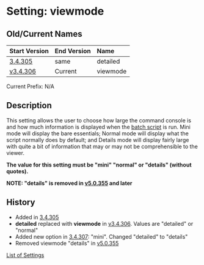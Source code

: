 # Setting: viewmode #


## Old/Current Names ##
| Start Version | End Version | Name |
|:--------------|:------------|:-----|
| [3.4.305](https://code.google.com/p/quick-net-fix/source/detail?r=bedcb8c21d78794c1f7fed2ab4f06d2d9ba39b18) | same | detailed |
| [v3.4.306](https://code.google.com/p/quick-net-fix/source/detail?r=b552d90adc2b0df31d89391b8222a9eec23cc9cd) | Current | viewmode |

Current Prefix: N/A


## Description ##
This setting allows the user to choose how large the command console is and how much information is displayed when the <a href='http://en.wikipedia.org/wiki/Batch_file' title="If you don't know what this is, just think of it as a Windows program that can be edited with Notepad">batch script</a> is run. Mini mode will display the bare essentials; Normal mode will display what the script normally does by default; and Details mode will display fairly large with quite a bit of information that may or may not be comprehensible to the viewer.


**The value for this setting must be "mini" "normal" or "details" (without quotes).**

**NOTE: "details" is removed in [v5.0.355](https://code.google.com/p/quick-net-fix/source/detail?r=75be907e1999fd70ee02fc2e1b56b5fd1fcc73d7) and later**



## History ##
  * Added in [3.4.305](https://code.google.com/p/quick-net-fix/source/detail?r=bedcb8c21d78794c1f7fed2ab4f06d2d9ba39b18)
  * **detailed** replaced with **viewmode** in [v3.4.306](https://code.google.com/p/quick-net-fix/source/detail?r=b552d90adc2b0df31d89391b8222a9eec23cc9cd). Values are "detailed" or "normal"
  * Added new option in [3.4.307](https://code.google.com/p/quick-net-fix/source/detail?r=a1dd23be8a09b2af558e3b7927b5a1f82b6c7376): "mini". Changed "detailed" to "details"
  * Removed viewmode "details" in [v5.0.355](https://code.google.com/p/quick-net-fix/source/detail?r=75be907e1999fd70ee02fc2e1b56b5fd1fcc73d7)


[List of Settings](Settings.md)